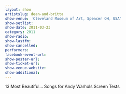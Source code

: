 ```yaml
---
layout: show
artistslug: dean-and-britta
show-venue: 'Cleveland Museum of Art, Spencer OH, USA'
show-setlist: 
show-date: 2011-03-23
category: 2011
show-radio: 
show-lastfm: 
show-cancelled: 
performers: 
facebook-event-url: 
show-poster-url: 
show-ticket-url: 
show-venue-website: 
show-additional: 
---
```


13 Most Beautiful... Songs for Andy Warhols Screen Tests